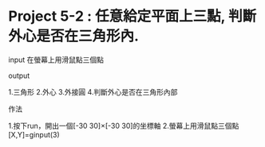 # Project 5-2 : 任意給定平面上三點, 判斷外心是否在三角形內.

input
在螢幕上用滑鼠點三個點 

output

1.三角形 
2.外心
3.外接圓
4.判斷外心是否在三角形內部

作法

1.按下run，開出一個[-30 30]×[-30 30]的坐標軸
2.螢幕上用滑鼠點三個點 
[X,Y]=ginput(3)
